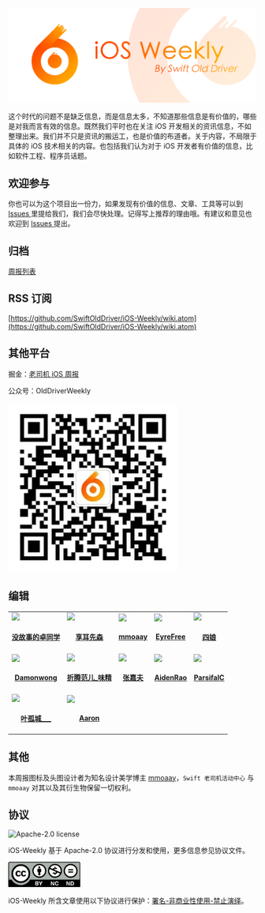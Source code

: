 ![](/assets/ios-weekly.png)

这个时代的问题不是缺乏信息，而是信息太多，不知道那些信息是有价值的，哪些是对我而言有效的信息。既然我们平时也在关注 iOS 开发相关的资讯信息，不如整理出来。我们并不只是资讯的搬运工，也是价值的布道者。关于内容，不局限于具体的 iOS 技术相关的内容。也包括我们认为对于 iOS 开发者有价值的信息，比如软件工程、程序员话题。

## 欢迎参与

你也可以为这个项目出一份力，如果发现有价值的信息、文章、工具等可以到 [Issues ](https://github.com/SwiftOldDriver/iOS-Weekly/issues) 里提给我们，我们会尽快处理。记得写上推荐的理由哦。有建议和意见也欢迎到 [Issues ](https://github.com/SwiftOldDriver/iOS-Weekly/issues) 提出。

## 归档

[周报列表](https://github.com/SwiftOldDriver/iOS-Weekly/tree/master/Reports)

## RSS 订阅

[https://github.com/SwiftOldDriver/iOS-Weekly/wiki.atom](https://github.com/SwiftOldDriver/iOS-Weekly/wiki.atom)

## 其他平台

掘金：[老司机 iOS 周报](https://juejin.im/user/5a52075e6fb9a01c9d31b107/posts)

公众号：OldDriverWeekly

![](/assets/qrcode_for_wechat.jpg)

## 编辑

<table id='team'>
	<tr>
		<td id='lacklock'>
			<a href='https://github.com/lacklock'>
				<img src='https://github.com/lacklock.png?size=274'>
			</a>
			<h4 align='center'><a href='https://weibo.com/u/1926303682'>没故事的卓同学</a></h4>
		</td>
		<td id='iblacksun'>
			<a href='https://github.com/iblacksun'>
				<img src='https://github.com/iblacksun.png?size=274'>
			</a>
			<h4 align='center'><a href='https://weibo.com/iblacksun'>享耳先森</a></h4>
		</td>
		<td id='mmoaay'>
			<a href='https://github.com/mmoaay'>
				<img src='https://github.com/mmoaay.png?size=274'>
			</a>
			<h4 align='center'><a href='https://weibo.com/smmoaay'>mmoaay</a></h4>
		</td>
		<td id='EyreFree'>
			<a href='https://github.com/EyreFree'>
				<img src='https://github.com/EyreFree.png?size=274'>
			</a>
			<h4 align='center'><a href='https://weibo.com/eyrefree777'>EyreFree</a></h4>
		</td>
		<td id='kemchenj'>
			<a href='https://github.com/kemchenj'>
				<img src='https://github.com/kemchenj.png?size=274'>
			</a>
			<h4 align='center'><a href='https://twitter.com/kemchenj'>四娘</a></h4>
		</td>
	</tr>
	<tr>
		<td id='Damonvvong'>
			<a href='https://github.com/Damonvvong'>
				<img src='https://github.com/Damonvvong.png?size=274'>
			</a>
			<h4 align='center'><a href='https://weibo.com/damonone'>Damonwong</a></h4>
		</td>
		<td id='awhisper'>
			<a href='https://github.com/awhisper'>
				<img src='https://github.com/awhisper.png?size=274'>
			</a>
			<h4 align='center'><a href='https://weibo.com/agvicking'>折腾范儿_味精</a></h4>
		</td>
		<td id='josephchang10'>
			<a href='https://github.com/josephchang10'>
				<img src='https://github.com/josephchang10.png?size=274'>
			</a>
			<h4 align='center'><a href='https://weibo.com/u/2949394297'>张嘉夫</a></h4>
		</td>
		<td id='raozhizhen'>
			<a href='https://github.com/raozhizhen'>
				<img src='https://github.com/raozhizhen.png?size=274'>
			</a>
			<h4 align='center'><a href='https://weibo.com/AidenRao'>AidenRao</a></h4>
		</td>
		<td id='ParsifalC'>
			<a href='https://github.com/ParsifalC'>
				<img src='https://github.com/ParsifalC.png?size=274'>
			</a>
			<h4 align='center'><a href='https://weibo.com/parsifalchang'>ParsifalC</a></h4>
		</td>
	</tr>
	<tr>
		<td id='zangqilong198812'>
			<a href='https://github.com/zangqilong198812'>
				<img src='https://github.com/zangqilong198812.png?size=274'>
			</a>
			<h4 align='center'><a href='https://weibo.com/u/1438670852'>叶孤城___</a></h4>
		</td>
		<td id='Aaron'>
			<a href='https://github.com/aaaron7'>
				<img src='https://github.com/aaaron7.png?size=274'>
			</a>
			<h4 align='center'><a href='https://weibo.com/aaaron7'>Aaron</a></h4>
		</td>
	</tr>
	
</table>

## 其他

本周报图标及头图设计者为知名设计美学博主 [mmoaay](https://weibo.com/smmoaay)，`Swift 老司机活动中心` 与 `mmoaay` 对其以及其衍生物保留一切权利。

## 协议

<img alt="Apache-2.0 license" src="https://lucene.apache.org/images/mantle-power.png" width="128">

iOS-Weekly 基于 Apache-2.0 协议进行分发和使用，更多信息参见协议文件。

<img src='https://raw.githubusercontent.com/EyreFree/EFArticles/master/res/cc-by-nc-nd.png' width='145.77' height='51'/>

iOS-Weekly 所含文章使用以下协议进行保护：[署名-非商业性使用-禁止演绎](http://creativecommons.org/licenses/by-nc-nd/3.0/cn/)。
